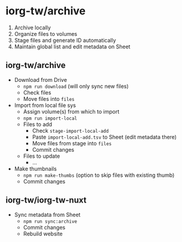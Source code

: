 # iorg-tw/archive

1. Archive locally
2. Organize files to volumes
3. Stage files and generate ID automatically
4. Maintain global list and edit metadata on Sheet

## iorg-tw/archive
- Download from Drive
  - `npm run download` (will only sync new files)
  - Check files
  - Move files into `files`
- Import from local file sys
  - Assign volume(s) from which to import
  - `npm run import-local`
  - Files to add
    - Check `stage-import-local-add`
    - Paste `import-local-add.tsv` to Sheet (edit metadata there)
    - Move files from stage into `files`
    - Commit changes
  - Files to update
    - ...
- Make thumbnails
  - `npm run make-thumbs` (option to skip files with existing thumb)
  - Commit changes

## iorg-tw/iorg-tw-nuxt
- Sync metadata from Sheet
  - `npm run sync:archive`
  - Commit changes
  - Rebuild website
